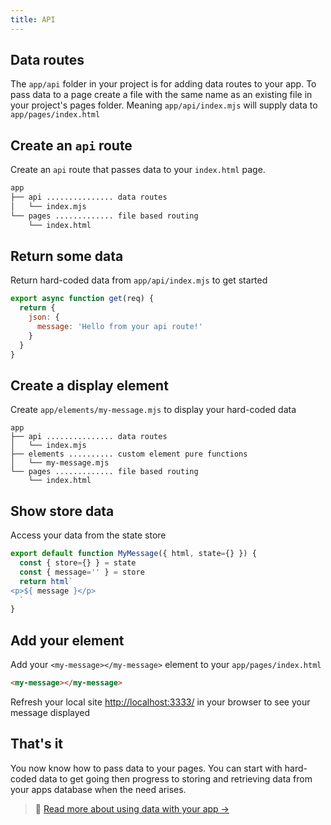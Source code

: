```yaml
---
title: API
---
```


## Data routes
The `app/api` folder in your project is for adding data routes to your app.
To pass data to a page create a file with the same name as an existing file in your project's pages folder. Meaning `app/api/index.mjs` will supply data to `app/pages/index.html`

## Create an `api` route
Create an `api` route that passes data to your `index.html` page.
```bash
app
├── api ............... data routes
│   └── index.mjs
└── pages ............. file based routing
    └── index.html
```

## Return some data
Return hard-coded data from `app/api/index.mjs` to get started
```javascript
export async function get(req) {
  return {
    json: {
      message: 'Hello from your api route!'
    }
  }
}
```

## Create a display element
Create `app/elements/my-message.mjs` to display your hard-coded data
```
app
├── api ............... data routes
│   └── index.mjs
├── elements .......... custom element pure functions
│   └── my-message.mjs
└── pages ............. file based routing
    └── index.html
```

## Show store data
Access your data from the state store
```javascript
export default function MyMessage({ html, state={} }) {
  const { store={} } = state
  const { message='' } = store
  return html`
<p>${ message }</p>
  `
}
```

## Add your element
Add your `<my-message></my-message>` element to your `app/pages/index.html`
```html
<my-message></my-message>
```

Refresh your local site [http://localhost:3333/](http://localhost:3333/) in your browser to see your message displayed

## That's it
You now know how to pass data to your pages. You can start with hard-coded data to get going then progress to storing and retrieving data from your apps database when the need arises.

> 💾  [ Read more about using data with your app → ](/docs/learn/practices/api-routes)



